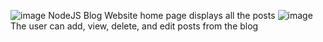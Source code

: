 ![image](https://github.com/user-attachments/assets/1469ff35-e1db-45f7-9a20-8e1f4a588f75)
NodeJS Blog Website home page displays all the posts
![image](https://github.com/user-attachments/assets/693ac4f8-e80b-48a0-9e2b-1c72e6b2f975)
The user can add, view, delete, and edit posts from the blog
